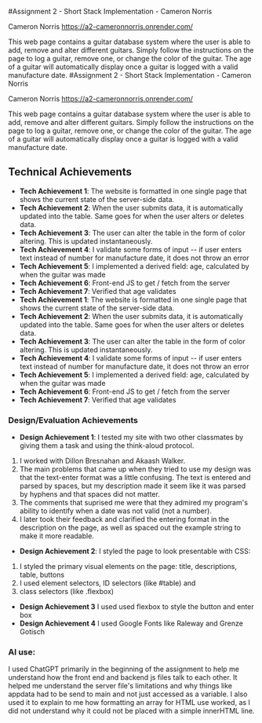 #Assignment 2 - Short Stack Implementation - Cameron Norris

Cameron Norris
https://a2-cameronnorris.onrender.com/

This web page contains a guitar database system where the user is able to add, remove and alter different guitars.
Simply follow the instructions on the page to log a guitar, remove one, or change the color of the guitar.
The age of a guitar will automatically display once a guitar is logged with a valid manufacture date.
#Assignment 2 - Short Stack Implementation - Cameron Norris

Cameron Norris
https://a2-cameronnorris.onrender.com/

This web page contains a guitar database system where the user is able to add, remove and alter different guitars.
Simply follow the instructions on the page to log a guitar, remove one, or change the color of the guitar.
The age of a guitar will automatically display once a guitar is logged with a valid manufacture date.

## Technical Achievements
- **Tech Achievement 1**: The website is formatted in one single page that shows the current state of the server-side data.
- **Tech Achievement 2**: When the user submits data, it is automatically updated into the table. Same goes for when the user alters or deletes data.
- **Tech Achievement 3**: The user can alter the table in the form of color altering. This is updated instantaneously.
- **Tech Achievement 4**: I validate some forms of input -- if user enters text instead of number for manufacture date, it does not throw an error
- **Tech Achievement 5**: I implemented a derived field: age, calculated by when the guitar was made
- **Tech Achievement 6**: Front-end JS to get / fetch from the server
- **Tech Achievement 7**: Verified that age validates
- **Tech Achievement 1**: The website is formatted in one single page that shows the current state of the server-side data.
- **Tech Achievement 2**: When the user submits data, it is automatically updated into the table. Same goes for when the user alters or deletes data.
- **Tech Achievement 3**: The user can alter the table in the form of color altering. This is updated instantaneously.
- **Tech Achievement 4**: I validate some forms of input -- if user enters text instead of number for manufacture date, it does not throw an error
- **Tech Achievement 5**: I implemented a derived field: age, calculated by when the guitar was made
- **Tech Achievement 6**: Front-end JS to get / fetch from the server
- **Tech Achievement 7**: Verified that age validates

### Design/Evaluation Achievements
- **Design Achievement 1**: I tested my site with two other classmates by giving them a task and using the think-aloud protocol.
1. I worked with Dillon Bresnahan and Akaash Walker.
2. The main problems that came up when they tried to use my design was that the text-enter format was a little confusing. The text is entered and parsed by spaces, but my description made it seem like it was parsed by hyphens and that spaces did not matter.
3. The comments that suprised me were that they admired my program's ability to identify when a date was not valid (not a number).
4. I later took their feedback and clarified the entering format in the description on the page, as well as spaced out the example string to make it more readable.
- **Design Achievement 2**: I styled the page to look presentable with CSS:
1. I styled the primary visual elements on the page: title, descriptions, table, buttons
2. I used element selectors, ID selectors (like #table) and 
3. class selectors (like .flexbox)
- **Design Achievement 3** I used used flexbox to style the button and enter box
- **Design Achievement 4** I used Google Fonts like Raleway and Grenze Gotisch


### AI use:
I used ChatGPT primarily in the beginning of the assignment to help me understand how the front end and backend js files talk to each other. It helped me understand the server file's limitations and why things like appdata had to be send to main and not just accessed as a variable. 
I also used it to explain to me how formatting an array for HTML use worked, as I did not understand why it could not be placed with a simple innerHTML line.
